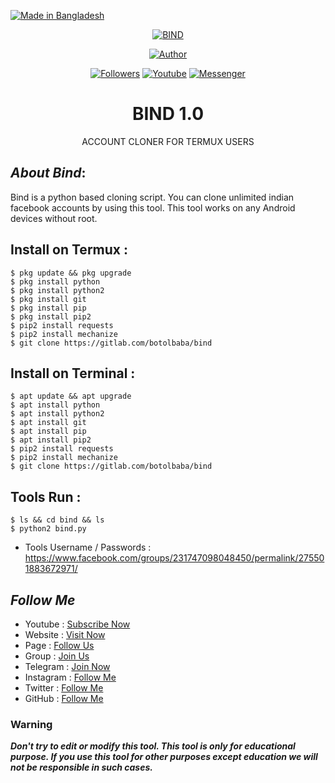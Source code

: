 <p align="left"> 
<a href="#"><img title="Made in Bangladesh" src="https://img.shields.io/badge/MADE%20IN-BANGLADESH-green?colorA=%23ff0000&colorB=%23017e40&style=for-the-badge"></a>
</p>
<p align="center"><a href="https://gitlab.com/botolbaba/bind"><img title="BIND" src="https://gitlab.com/BotolBaba/bind/uploads/5f19dbfc786e6f164861abfb7aba87c3/20200903_133301.jpg"></a>
<p align="center"><a href="https://gitlab.com/botolbaba"><img title="Author" src="https://img.shields.io/badge/Author-Botol--Mehedi-red.svg?style=for-the-badge&logo=github"></a></p>
<p align="center"><a href="https://gitlab.com/botolbaba/followers"><img title="Followers" src="https://img.shields.io/github/followers/botolmehedi?color=blue&style=flat-square"></a> <a href="https://www.youtube.com/mastertrick1"><img title="Youtube" src="https://img.shields.io/badge/YOUTUBE-%40mastertrick1-red?style=flat-square&logo=youtube"></a> <a href="https://www.facebook.com/groups/231747098048450"><img title="Messenger" src="https://img.shields.io/badge/Chat-Messenger-blue?style=flat-square&logo=messenger"></a></p>

<h1 align="center">BIND 1.0</h1>
<p align="center">      ACCOUNT CLONER FOR TERMUX USERS</p>

## ***About Bind***:

Bind is a python based cloning script. You can clone unlimited indian facebook accounts by using this tool. This tool works on any Android devices without root.

## Install on Termux :
```
$ pkg update && pkg upgrade
$ pkg install python
$ pkg install python2
$ pkg install git
$ pkg install pip
$ pkg install pip2
$ pip2 install requests
$ pip2 install mechanize
$ git clone https://gitlab.com/botolbaba/bind
```
## Install on Terminal :
```
$ apt update && apt upgrade
$ apt install python
$ apt install python2
$ apt install git
$ apt install pip
$ apt install pip2
$ pip2 install requests
$ pip2 install mechanize
$ git clone https://gitlab.com/botolbaba/bind
```

## Tools Run :
```
$ ls && cd bind && ls
$ python2 bind.py
```

* Tools Username / Passwords : https://www.facebook.com/groups/231747098048450/permalink/275501883672971/


## ***Follow Me***

* Youtube : [Subscribe Now](https://www.youtube.com/MasterTrick1)
* Website : [Visit Now](http://www.mastertrick.design)
* Page : [Follow Us](https://www.facebook.com/TeamVVirus)
* Group : [Join Us](https://www.facebook.com/groups/231747098048450)
* Telegram : [Join Now](https://t.me/mastertrick2)
* Instagram : [Follow Me](https://www.instagram.com/MehtanOfficial)
* Twitter : [Follow Me](https://www.twitter.com/botolbaba)
* GitHub : [Follow Me](https://www.github.com/botolmehedi)

### Warning

***Don't try to edit or modify this tool. This tool is only for educational purpose. If you use this tool for other purposes except education we will not be responsible in such cases.***